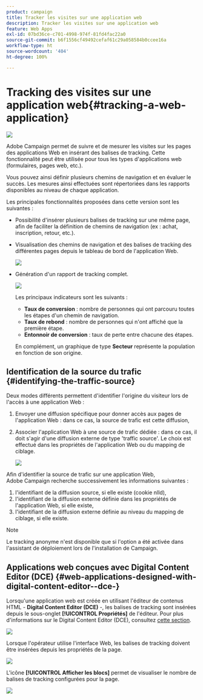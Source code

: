 ```yaml
---
product: campaign
title: Tracker les visites sur une application web
description: Tracker les visites sur une application web
feature: Web Apps
exl-id: 07bd36ce-c701-4998-974f-81fd4fac22a0
source-git-commit: b6f1556cf49492cefaf61c29a058584b0ccee16a
workflow-type: ht
source-wordcount: '404'
ht-degree: 100%

---
```


# Tracking des visites sur une application web{#tracking-a-web-application}

![](../../assets/common.svg)

Adobe Campaign permet de suivre et de mesurer les visites sur les pages des applications Web en insérant des balises de tracking. Cette fonctionnalité peut être utilisée pour tous les types d&#39;applications web (formulaires, pages web, etc.).

Vous pouvez ainsi définir plusieurs chemins de navigation et en évaluer le succès. Les mesures ainsi effectuées sont répertoriées dans les rapports disponibles au niveau de chaque application.

Les principales fonctionnalités proposées dans cette version sont les suivantes :

* Possibilité d&#39;insérer plusieurs balises de tracking sur une même page, afin de faciliter la définition de chemins de navigation (ex : achat, inscription, retour, etc.).
* Visualisation des chemins de navigation et des balises de tracking des différentes pages depuis le tableau de bord de l&#39;application Web.

   ![](assets/trackers_1.png)

* Génération d&#39;un rapport de tracking complet.

   ![](assets/trackers_5.png)

   Les principaux indicateurs sont les suivants :

   * **Taux de conversion** : nombre de personnes qui ont parcouru toutes les étapes d&#39;un chemin de navigation.
   * **Taux de rebond** : nombre de personnes qui n&#39;ont affiché que la première étape.
   * **Entonnoir de conversion** : taux de perte entre chacune des étapes.

   En complément, un graphique de type **Secteur** représente la population en fonction de son origine.

## Identification de la source du trafic {#identifying-the-traffic-source}

Deux modes différents permettent d&#39;identifier l&#39;origine du visiteur lors de l&#39;accès à une application Web :

1. Envoyer une diffusion spécifique pour donner accès aux pages de l&#39;application Web : dans ce cas, la source de trafic est cette diffusion,
1. Associer l&#39;application Web à une source de trafic dédiée : dans ce cas, il doit s&#39;agir d&#39;une diffusion externe de type &#39;traffic source&#39;. Le choix est effectué dans les propriétés de l&#39;application Web ou du mapping de ciblage.

   ![](assets/trackers_6.png)

Afin d&#39;identifier la source de trafic sur une application Web, Adobe Campaign recherche successivement les informations suivantes :

1. l&#39;identifiant de la diffusion source, si elle existe (cookie nlId),
1. l&#39;identifiant de la diffusion externe définie dans les propriétés de l&#39;application Web, si elle existe,
1. l&#39;identifiant de la diffusion externe définie au niveau du mapping de ciblage, si elle existe.

>[!NOTE]
>
>Le tracking anonyme n&#39;est disponible que si l&#39;option a été activée dans l&#39;assistant de déploiement lors de l&#39;installation de Campaign.

## Applications web conçues avec Digital Content Editor (DCE) {#web-applications-designed-with-digital-content-editor--dce-}

Lorsqu&#39;une application web est créée en utilisant l&#39;éditeur de contenus HTML - **Digital Content Editor (DCE)** -, les balises de tracking sont insérées depuis le sous-onglet **[!UICONTROL Propriétés]** de l&#39;éditeur. Pour plus d&#39;informations sur le Digital Content Editor (DCE), consultez [cette section](about-campaign-html-editor.md).

![](assets/trackers_2.png)

Lorsque l&#39;opérateur utilise l&#39;interface Web, les balises de tracking doivent être insérées depuis les propriétés de la page.

![](assets/trackers_3.png)

L&#39;icône **[!UICONTROL Afficher les blocs]** permet de visualiser le nombre de balises de tracking configurées pour la page.

![](assets/trackers_4.png)
